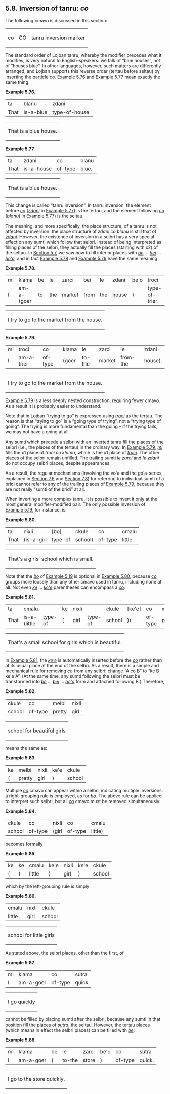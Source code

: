 <a id="section-co-inversion"></a>5.8. <a id="c5s8"></a>Inversion of tanru: _co_
-------------------------------------------------------------------------------

The following cmavo is discussed in this section:

<table class="cmavo-list"><colgroup></colgroup><tbody><tr class="cmavo-entry"><td class="cmavo"><p class="cmavo">co</p></td><td class="selmaho"><p class="selmaho">CO</p></td><td class="description"><p class="description">tanru inversion marker</p></td></tr></tbody></table>

<a id="id-1.6.10.4.1" class="indexterm"></a>The standard order of Lojban tanru, whereby the modifier precedes what it modifies, is very natural to English-speakers: we talk of “blue houses”, not of “houses blue”. In other languages, however, such matters are differently arranged, and Lojban supports this reverse order (tertau before seltau) by inserting the particle _<a id="id-1.6.10.4.4.1" class="indexterm"></a>[_co_](../go01#valsi-co)_. [Example 5.76](../section-co-inversion#example-random-id-qjtV) and [Example 5.77](../section-co-inversion#example-random-id-qjty) mean exactly the same thing:

<div class="interlinear-gloss-example example">
<a id="example-random-id-qjtV"></a>

**Example 5.76. <a id="c5e8d1"></a>** 

<table class="interlinear-gloss"><colgroup></colgroup><tbody><tr class="jbo"><td>ta</td><td>blanu</td><td>zdani</td></tr><tr class="gloss"><td>That</td><td>is-a-blue</td><td>type-of-house.</td></tr></tbody></table>

<table class="interlinear-gloss"><tbody><tr class="para"><td colspan="12321"><p class="natlang">That is a blue house.</p></td></tr></tbody></table>

</div>  
<div class="interlinear-gloss-example example">
<a id="example-random-id-qjty"></a>

**Example 5.77. <a id="c5e8d2"></a>** 

<table class="interlinear-gloss"><colgroup></colgroup><tbody><tr class="jbo"><td>ta</td><td>zdani</td><td>co</td><td>blanu</td></tr><tr class="gloss"><td>That</td><td>is-a-house</td><td>of-type</td><td>blue.</td></tr></tbody></table>

<table class="interlinear-gloss"><tbody><tr class="para"><td colspan="12321"><p class="natlang">That is a blue house.</p></td></tr></tbody></table>

</div>  

<a id="id-1.6.10.7.1" class="indexterm"></a><a id="id-1.6.10.7.2" class="indexterm"></a><a id="id-1.6.10.7.3" class="indexterm"></a>This change is called “tanru inversion”. In tanru inversion, the element before _<a id="id-1.6.10.7.5.1" class="indexterm"></a>[_co_](../go01#valsi-co)_ (_<a id="id-1.6.10.7.6.1" class="indexterm"></a>[_zdani_](../go01#valsi-zdani)_ in [Example 5.77](../section-co-inversion#example-random-id-qjty)) is the tertau, and the element following _<a id="id-1.6.10.7.8.1" class="indexterm"></a>[_co_](../go01#valsi-co)_ (_<a id="id-1.6.10.7.9.1" class="indexterm"></a>[_blanu_](../go01#valsi-blanu)_) in [Example 5.77](../section-co-inversion#example-random-id-qjty)) is the seltau.

<a id="id-1.6.10.8.1" class="indexterm"></a><a id="id-1.6.10.8.2" class="indexterm"></a>The meaning, and more specifically, the place structure, of a tanru is not affected by inversion: the place structure of _<a id="id-1.6.10.8.3.1" class="indexterm"></a>zdani co blanu_ is still that of _<a id="id-1.6.10.8.4.1" class="indexterm"></a>[_zdani_](../go01#valsi-zdani)_. However, the existence of inversion in a selbri has a very special effect on any sumti which follow that selbri. Instead of being interpreted as filling places of the selbri, they actually fill the places (starting with x2) of the seltau. In [Section 5.7](../section-be-sumti), we saw how to fill interior places with _<a id="id-1.6.10.8.7.1" class="indexterm"></a>[_be_](../go01#valsi-be)_ … _<a id="id-1.6.10.8.8.1" class="indexterm"></a>[_bei_](../go01#valsi-bei)_ … _<a id="id-1.6.10.8.9.1" class="indexterm"></a>[_be'o_](../go01#valsi-beho)_, and in fact [Example 5.78](../section-co-inversion#example-random-id-qjuc) and [Example 5.79](../section-co-inversion#example-random-id-qjVx) have the same meaning:

<div class="interlinear-gloss-example example">
<a id="example-random-id-qjuc"></a>

**Example 5.78. <a id="c5e8d3"></a>** 

<table class="interlinear-gloss"><colgroup></colgroup><tbody><tr class="jbo"><td>mi</td><td>klama</td><td>be</td><td>le</td><td>zarci</td><td>bei</td><td>le</td><td>zdani</td><td>be'o</td><td>troci</td></tr><tr class="gloss"><td>I</td><td>am-a-(goer</td><td>to</td><td>the</td><td>market</td><td>from</td><td>the</td><td>house</td><td>)</td><td>type-of-trier.</td></tr></tbody></table>

<table class="interlinear-gloss"><tbody><tr class="para"><td colspan="12321"><p class="natlang">I try to go to the market from the house.</p></td></tr></tbody></table>

</div>  
<div class="interlinear-gloss-example example">
<a id="example-random-id-qjVx"></a>

**Example 5.79. <a id="id-1.6.10.10.1.1" class="indexterm"></a><a id="c5e8d4"></a>** 

<table class="interlinear-gloss"><colgroup></colgroup><tbody><tr class="jbo"><td>mi</td><td>troci</td><td>co</td><td>klama</td><td>le</td><td>zarci</td><td>le</td><td>zdani</td></tr><tr class="gloss"><td>I</td><td>am-a-trier</td><td>of-type</td><td>(goer</td><td>to-the</td><td>market</td><td>from-the</td><td>house).</td></tr></tbody></table>

<table class="interlinear-gloss"><tbody><tr class="para"><td colspan="12321"><p class="natlang">I try to go to the market from the house.</p></td></tr></tbody></table>

</div>  

[Example 5.79](../section-co-inversion#example-random-id-qjVx) is a less deeply nested construction, requiring fewer cmavo. As a result it is probably easier to understand.

Note that in Lojban “trying to go” is expressed using _<a id="id-1.6.10.12.2.1" class="indexterm"></a>[_troci_](../go01#valsi-troci)_ as the tertau. The reason is that “trying to go” is a “going type of trying”, not a “trying type of going”. The trying is more fundamental than the going – if the trying fails, we may not have a going at all.

<a id="id-1.6.10.13.1" class="indexterm"></a><a id="id-1.6.10.13.2" class="indexterm"></a><a id="id-1.6.10.13.3" class="indexterm"></a>Any sumti which precede a selbri with an inverted tanru fill the places of the selbri (i.e., the places of the tertau) in the ordinary way. In [Example 5.79](../section-co-inversion#example-random-id-qjVx), _<a id="id-1.6.10.13.5.1" class="indexterm"></a>[_mi_](../go01#valsi-mi)_ fills the x1 place of _<a id="id-1.6.10.13.7.1" class="indexterm"></a>troci co klama_, which is the x1 place of _<a id="id-1.6.10.13.9.1" class="indexterm"></a>[_troci_](../go01#valsi-troci)_. The other places of the selbri remain unfilled. The trailing sumti _<a id="id-1.6.10.13.10.1" class="indexterm"></a>le zarci_ and _<a id="id-1.6.10.13.11.1" class="indexterm"></a>le zdani_ do not occupy selbri places, despite appearances.

<a id="id-1.6.10.14.1" class="indexterm"></a><a id="id-1.6.10.14.2" class="indexterm"></a>As a result, the regular mechanisms (involving the vo'a and the go'a-series, explained in [Section 7.6](../section-ri-gohi-series) and [Section 7.8](../section-voha-series)) for referring to individual sumti of a bridi cannot refer to any of the trailing places of [Example 5.79](../section-co-inversion#example-random-id-qjVx), because they are not really “sumti of the bridi” at all.

<a id="id-1.6.10.15.1" class="indexterm"></a><a id="id-1.6.10.15.2" class="indexterm"></a>When inverting a more complex tanru, it is possible to invert it only at the most general modifier-modified pair. The only possible inversion of [Example 5.19](../section-three-part-tanru#example-random-id-nwuU), for instance, is:

<div class="interlinear-gloss-example example">
<a id="example-random-id-7uS2"></a>

**Example 5.80. <a id="c5e8d5"></a>** 

<table class="interlinear-gloss"><colgroup></colgroup><tbody><tr class="jbo"><td>ta</td><td>nixli</td><td>[bo]</td><td>ckule</td><td>co</td><td>cmalu</td></tr><tr class="gloss"><td>That</td><td>(is-a-girl</td><td>type-of</td><td>school)</td><td>of-type</td><td>little.</td></tr></tbody></table>

<table class="interlinear-gloss"><tbody><tr class="para"><td colspan="12321"><p class="natlang">That's a girls' school which is small.</p></td></tr></tbody></table>

</div>  

<a id="id-1.6.10.17.1" class="indexterm"></a><a id="id-1.6.10.17.2" class="indexterm"></a>Note that the _<a id="id-1.6.10.17.3.1" class="indexterm"></a>[_bo_](../go01#valsi-bo)_ of [Example 5.19](../section-three-part-tanru#example-random-id-nwuU) is optional in [Example 5.80](../section-co-inversion#example-random-id-7uS2), because _<a id="id-1.6.10.17.6.1" class="indexterm"></a>[_co_](../go01#valsi-co)_ groups more loosely than any other cmavo used in tanru, including none at all. Not even _<a id="id-1.6.10.17.7.1" class="indexterm"></a>[_ke_](../go01#valsi-ke)_ … _<a id="id-1.6.10.17.8.1" class="indexterm"></a>[_ke'e_](../go01#valsi-kehe)_ parentheses can encompass a _<a id="id-1.6.10.17.9.1" class="indexterm"></a>[_co_](../go01#valsi-co)_:

<div class="interlinear-gloss-example example">
<a id="example-random-id-y501"></a>

**Example 5.81. <a id="c5e8d6"></a>** 

<table class="interlinear-gloss"><colgroup></colgroup><tbody><tr class="jbo"><td>ta</td><td>cmalu</td><td></td><td>ke</td><td>nixli</td><td></td><td>ckule</td><td>[ke'e]</td><td>co</td><td>melbi</td></tr><tr class="gloss"><td>That</td><td>is-a-(little</td><td>type-of</td><td>(</td><td>girl</td><td>type-of</td><td>school</td><td>))</td><td>of-type</td><td>pretty.</td></tr></tbody></table>

<table class="interlinear-gloss"><tbody><tr class="para"><td colspan="12321"><p class="natlang">That's a small school for girls which is beautiful.</p></td></tr></tbody></table>

</div>  

<a id="id-1.6.10.19.1" class="indexterm"></a>In [Example 5.81](../section-co-inversion#example-random-id-y501), the _<a id="id-1.6.10.19.3.1" class="indexterm"></a>[_ke'e_](../go01#valsi-kehe)_ is automatically inserted before the _<a id="id-1.6.10.19.4.1" class="indexterm"></a>[_co_](../go01#valsi-co)_ rather than at its usual place at the end of the selbri. As a result, there is a simple and mechanical rule for removing _<a id="id-1.6.10.19.5.1" class="indexterm"></a>[_co_](../go01#valsi-co)_ from any selbri: change “A co B” to “ke B ke'e A”. (At the same time, any sumti following the selbri must be transformed into _<a id="id-1.6.10.19.8.1" class="indexterm"></a>[_be_](../go01#valsi-be)_ … _<a id="id-1.6.10.19.9.1" class="indexterm"></a>[_bei_](../go01#valsi-bei)_ … _<a id="id-1.6.10.19.10.1" class="indexterm"></a>[_be'o_](../go01#valsi-beho)_ form and attached following B.) Therefore,

<div class="interlinear-gloss-example example">
<a id="example-random-id-4c0A"></a>

**Example 5.82. <a id="c5e8d7"></a>** 

<table class="interlinear-gloss"><colgroup></colgroup><tbody><tr class="jbo"><td>ckule</td><td>co</td><td>melbi</td><td>nixli</td></tr><tr class="gloss"><td>school</td><td>of-type</td><td>pretty</td><td>girl</td></tr></tbody></table>

<table class="interlinear-gloss"><tbody><tr class="para"><td colspan="12321"><p class="natlang">school for beautiful girls</p></td></tr></tbody></table>

</div>  

means the same as:

<div class="interlinear-gloss-example example">
<a id="example-random-id-w5cI"></a>

**Example 5.83. <a id="c5e8d8"></a>** 

<table class="interlinear-gloss"><colgroup></colgroup><tbody><tr class="jbo"><td>ke</td><td>melbi</td><td>nixli</td><td>ke'e</td><td>ckule</td></tr><tr class="gloss"><td>(</td><td>pretty</td><td>girl</td><td>)</td><td>school</td></tr></tbody></table>

</div>  

<a id="id-1.6.10.23.1" class="indexterm"></a><a id="id-1.6.10.23.2" class="indexterm"></a>Multiple _<a id="id-1.6.10.23.3.1" class="indexterm"></a>[_co_](../go01#valsi-co)_ cmavo can appear within a selbri, indicating multiple inversions: a right-grouping rule is employed, as for _<a id="id-1.6.10.23.4.1" class="indexterm"></a>[_bo_](../go01#valsi-bo)_. The above rule can be applied to interpret such selbri, but all _<a id="id-1.6.10.23.5.1" class="indexterm"></a>[_co_](../go01#valsi-co)_ cmavo must be removed simultaneously:

<div class="interlinear-gloss-example example">
<a id="example-random-id-yLn5"></a>

**Example 5.84. <a id="c5e8d9"></a>** 

<table class="interlinear-gloss"><colgroup></colgroup><tbody><tr class="jbo"><td>ckule</td><td>co</td><td>nixli</td><td>co</td><td>cmalu</td></tr><tr class="gloss"><td>school</td><td>of-type</td><td>(girl</td><td>of-type</td><td>little)</td></tr></tbody></table>

</div>  

becomes formally

<div class="interlinear-gloss-example example">
<a id="example-random-id-mM3Q"></a>

**Example 5.85. <a id="c5e8d10"></a>** 

<table class="interlinear-gloss"><colgroup></colgroup><tbody><tr class="jbo"><td>ke</td><td>ke</td><td>cmalu</td><td>ke'e</td><td>nixli</td><td>ke'e</td><td>ckule</td></tr><tr class="gloss"><td>(</td><td>(</td><td>little</td><td>)</td><td>girl</td><td>)</td><td>school</td></tr></tbody></table>

</div>  

which by the left-grouping rule is simply

<div class="interlinear-gloss-example example">
<a id="example-random-id-LGRz"></a>

**Example 5.86. <a id="c5e8d11"></a>** 

<table class="interlinear-gloss"><colgroup></colgroup><tbody><tr class="jbo"><td>cmalu</td><td>nixli</td><td>ckule</td></tr><tr class="gloss"><td>little</td><td>girl</td><td>school</td></tr></tbody></table>

<table class="interlinear-gloss"><tbody><tr class="para"><td colspan="12321"><p class="natlang">school for little girls</p></td></tr></tbody></table>

</div>  

As stated above, the selbri places, other than the first, of

<div class="interlinear-gloss-example example">
<a id="example-random-id-Qcwd"></a>

**Example 5.87. <a id="c5e8d12"></a>** 

<table class="interlinear-gloss"><colgroup></colgroup><tbody><tr class="jbo"><td>mi</td><td>klama</td><td>co</td><td>sutra</td></tr><tr class="gloss"><td>I</td><td>am-a-goer</td><td>of-type</td><td>quick</td></tr></tbody></table>

<table class="interlinear-gloss"><tbody><tr class="para"><td colspan="12321"><p class="natlang">I go quickly</p></td></tr></tbody></table>

</div>  

cannot be filled by placing sumti after the selbri, because any sumti in that position fill the places of _<a id="id-1.6.10.31.1.1" class="indexterm"></a>[_sutra_](../go01#valsi-sutra)_, the seltau. However, the tertau places (which means in effect the selbri places) can be filled with _<a id="id-1.6.10.31.2.1" class="indexterm"></a>[_be_](../go01#valsi-be)_:

<div class="interlinear-gloss-example example">
<a id="example-random-id-PDAh"></a>

**Example 5.88. <a id="c5e8d13"></a>** 

<table class="interlinear-gloss"><colgroup></colgroup><tbody><tr class="jbo"><td>mi</td><td>klama</td><td>be</td><td>le</td><td>zarci</td><td>be'o</td><td>co</td><td>sutra</td></tr><tr class="gloss"><td>I</td><td>am-a-goer</td><td>(</td><td>to-the</td><td>store</td><td>)</td><td>of-type</td><td>quick.</td></tr></tbody></table>

<table class="interlinear-gloss"><tbody><tr class="para"><td colspan="12321"><p class="natlang">I go to the store quickly.</p></td></tr></tbody></table>

</div>